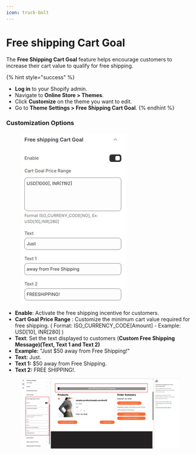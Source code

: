 ```yaml
---
icon: truck-bolt
---
```


# Free shipping Cart Goal

The **Free Shipping Cart Goal** feature helps encourage customers to increase their cart value to qualify for free shipping.

{% hint style="success" %}
* **Log in** to your Shopify admin.
* Navigate to **Online Store > Themes**.
* Click **Customize** on the theme you want to edit.
* Go to **Theme Settings > Free Shipping Cart Goal**.
{% endhint %}

### **Customization Options**

<figure><img src="../.gitbook/assets/free shipping.jpg" alt=""><figcaption></figcaption></figure>

* **Enable**: Activate the free shipping incentive for customers.
* **Cart Goal Price Range** : Customize the minimum cart value required for free shipping. ( Format: ISO\_CURRENCY\_CODE\[Amount] - Example: USD\[10], INR\[280] )
* **Text**: Set the text displayed to customers (**Custom Free Shipping Message)(Text, Text 1 and Text 2)**
* &#x20;**Example:** "Just $50 away from Free Shipping!"
* **Text:** Just.
* **Text 1:** $50 away from Free Shipping.
* **Text 2:** FREE SHIPPING!.

<figure><img src="../.gitbook/assets/freeshipping.jpg" alt=""><figcaption></figcaption></figure>
